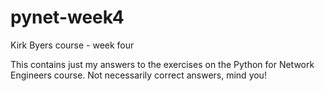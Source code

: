 # pynet-week4
Kirk Byers course - week four

This contains just my answers to the exercises on the Python for Network Engineers course.  Not necessarily correct answers, mind you!
